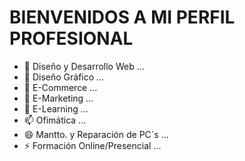 <div id="profile">
  <h1>BIENVENIDOS A MI PERFIL PROFESIONAL</h1>

  
- 🔭 Diseño y Desarrollo Web ...
- 🌱 Diseño Gráfico ...
- 👯 E-Commerce ...
- 🤔 E-Marketing ...
- 💬 E-Learning ...
- 📫 Ofimática ...
- 😄 Mantto. y Reparación de PC´s ...
- ⚡ Formación Online/Presencial ...

</div>
